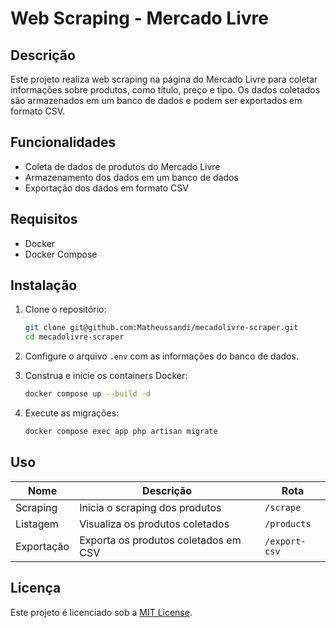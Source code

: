 # Web Scraping - Mercado Livre

## Descrição

Este projeto realiza web scraping na página do Mercado Livre para coletar informações sobre produtos, como título, preço e tipo. Os dados coletados são armazenados em um banco de dados e podem ser exportados em formato CSV.

## Funcionalidades

- Coleta de dados de produtos do Mercado Livre
- Armazenamento dos dados em um banco de dados
- Exportação dos dados em formato CSV

## Requisitos

- Docker
- Docker Compose

## Instalação

1. Clone o repositório:
    ```sh
    git clone git@github.com:Matheussandi/mecadolivre-scraper.git
    cd mecadolivre-scraper
    ```

2. Configure o arquivo `.env` com as informações do banco de dados.

3. Construa e inicie os containers Docker:
    ```sh
    docker compose up --build -d
    ```

4. Execute as migrações:
    ```sh
    docker compose exec app php artisan migrate
    ```

## Uso

| Nome        | Descrição                              | Rota            |
|-------------|----------------------------------------|-----------------|
| Scraping    | Inicia o scraping dos produtos         | `/scrape`       |
| Listagem    | Visualiza os produtos coletados        | `/products`     |
| Exportação  | Exporta os produtos coletados em CSV   | `/export-csv`   |

## Licença

Este projeto é licenciado sob a [MIT License](https://opensource.org/licenses/MIT).